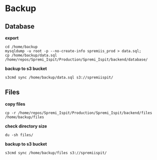 # Backup

## Database

**export**

```
cd /home/backup
mysqldump -u root -p --no-create-info spremiis_prod > data.sql;
cp /home/backup/data.sql /home/repos/Spremi_Ispit/Production/Spremi_Ispit/backend/database/
```

**backup to s3 bucket**

```
s3cmd sync /home/backup/data.sql s3://spremiispit/
```

## Files

**copy files**

```
cp -r /home/repos/Spremi_Ispit/Production/Spremi_Ispit/backend/files /home/backup/files
```

**check directory size**

```
du -sh files/
```

**backup to s3 bucket**

```
s3cmd sync /home/backup/files s3://spremiispit/
```
